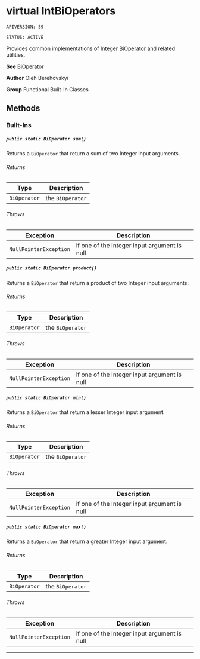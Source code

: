 # virtual IntBiOperators

`APIVERSION: 59`

`STATUS: ACTIVE`

Provides common implementations of Integer [BiOperator](/docs/Functional-Abstract-Classes/BiOperator.md)
and related utilities.


**See** [BiOperator](/docs/Functional-Abstract-Classes/BiOperator.md)


**Author** Oleh Berehovskyi


**Group** Functional Built-In Classes

## Methods
### Built-Ins
##### `public static BiOperator sum()`

Returns a `BiOperator` that return a sum of two Integer input arguments.

###### Returns

|Type|Description|
|---|---|
|`BiOperator`|the `BiOperator`|

###### Throws

|Exception|Description|
|---|---|
|`NullPointerException`|if one of the Integer input argument is null|

##### `public static BiOperator product()`

Returns a `BiOperator` that return a product of two Integer input arguments.

###### Returns

|Type|Description|
|---|---|
|`BiOperator`|the `BiOperator`|

###### Throws

|Exception|Description|
|---|---|
|`NullPointerException`|if one of the Integer input argument is null|

##### `public static BiOperator min()`

Returns a `BiOperator` that return a lesser Integer input argument.

###### Returns

|Type|Description|
|---|---|
|`BiOperator`|the `BiOperator`|

###### Throws

|Exception|Description|
|---|---|
|`NullPointerException`|if one of the Integer input argument is null|

##### `public static BiOperator max()`

Returns a `BiOperator` that return a greater Integer input argument.

###### Returns

|Type|Description|
|---|---|
|`BiOperator`|the `BiOperator`|

###### Throws

|Exception|Description|
|---|---|
|`NullPointerException`|if one of the Integer input argument is null|

---
